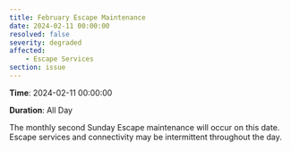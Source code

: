 ```yaml
---
title: February Escape Maintenance 
date: 2024-02-11 00:00:00
resolved: false
severity: degraded
affected:
    - Escape Services
section: issue
---
```


**Time**: 2024-02-11 00:00:00

**Duration**: All Day

The monthly second Sunday Escape maintenance will occur on this date. Escape services and connectivity may be intermittent throughout the day.
